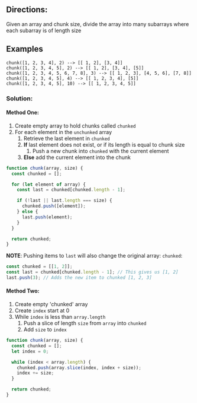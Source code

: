 ## Directions:

Given an array and chunk size, divide the array into many subarrays where each subarray is of length size

## Examples

```
chunk([1, 2, 3, 4], 2) --> [[ 1, 2], [3, 4]]
chunk([1, 2, 3, 4, 5], 2) --> [[ 1, 2], [3, 4], [5]]
chunk([1, 2, 3, 4, 5, 6, 7, 8], 3) --> [[ 1, 2, 3], [4, 5, 6], [7, 8]]
chunk([1, 2, 3, 4, 5], 4) --> [[ 1, 2, 3, 4], [5]]
chunk([1, 2, 3, 4, 5], 10) --> [[ 1, 2, 3, 4, 5]]
```

### Solution:

#### Method One:

1. Create empty array to hold chunks called `chunked`
2. For each element in the `unchunked` array
   1. Retrieve the last element in `chunked`
   2. **If** last element does not exist, or if its length is equal to chunk size
      1. Push a new chunk into `chunked` with the current element
   3. **Else** add the current element into the chunk

```js
function chunk(array, size) {
  const chunked = [];

  for (let element of array) {
    const last = chunked[chunked.length - 1];

    if (!last || last.length === size) {
      chunked.push([element]);
    } else {
      last.push(element);
    }
  }

  return chunked;
}
```

**NOTE**: Pushing items to `last` will also change the original array: `chunked`:

```js
const chunked = [[1, 2]];
const last = chunked[chunked.length - 1]; // This gives us [1, 2]
last.push(3); // Adds the new item to chunked [1, 2, 3]
```

#### Method Two:

1. Create empty 'chunked' array
2. Create `index` start at 0
3. While `index` is less than `array.length`
   1. Push a slice of length `size` from `array` into `chunked`
   2. Add `size` to `index`

```js
function chunk(array, size) {
  const chunked = [];
  let index = 0;

  while (index < array.length) {
    chunked.push(array.slice(index, index + size));
    index += size;
  }

  return chunked;
}
```
